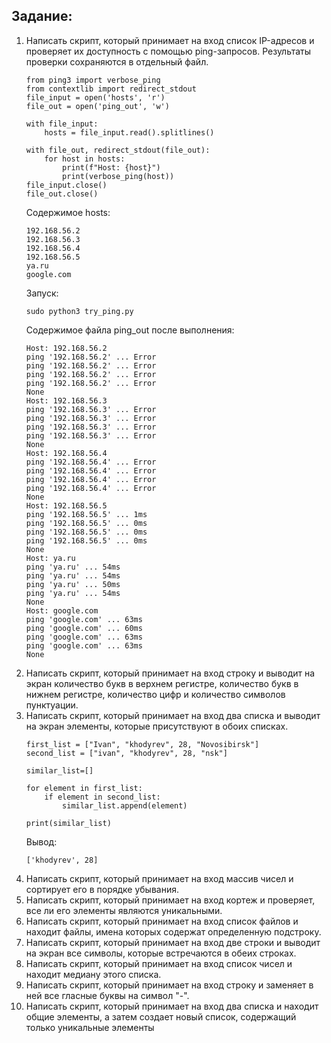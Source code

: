 <h2>Задание:</h2>
<ol>
<li>Написать скрипт, который принимает на вход список IP-адресов и
проверяет их доступность с помощью ping-запросов. Результаты
проверки сохраняются в отдельный файл.</li>

    from ping3 import verbose_ping
    from contextlib import redirect_stdout
    file_input = open('hosts', 'r')
    file_out = open('ping_out', 'w')
    
    with file_input:
        hosts = file_input.read().splitlines()
        
    with file_out, redirect_stdout(file_out):
        for host in hosts:
            print(f"Host: {host}")
            print(verbose_ping(host))
    file_input.close()
    file_out.close()
Содержимое hosts:

    192.168.56.2
    192.168.56.3
    192.168.56.4
    192.168.56.5
    ya.ru
    google.com
Запуск:

    sudo python3 try_ping.py
Содержимое файла ping_out после выполнения:
    
    Host: 192.168.56.2
    ping '192.168.56.2' ... Error
    ping '192.168.56.2' ... Error
    ping '192.168.56.2' ... Error
    ping '192.168.56.2' ... Error
    None
    Host: 192.168.56.3
    ping '192.168.56.3' ... Error
    ping '192.168.56.3' ... Error
    ping '192.168.56.3' ... Error
    ping '192.168.56.3' ... Error
    None
    Host: 192.168.56.4
    ping '192.168.56.4' ... Error
    ping '192.168.56.4' ... Error
    ping '192.168.56.4' ... Error
    ping '192.168.56.4' ... Error
    None
    Host: 192.168.56.5
    ping '192.168.56.5' ... 1ms
    ping '192.168.56.5' ... 0ms
    ping '192.168.56.5' ... 0ms
    ping '192.168.56.5' ... 0ms
    None
    Host: ya.ru
    ping 'ya.ru' ... 54ms
    ping 'ya.ru' ... 54ms
    ping 'ya.ru' ... 50ms
    ping 'ya.ru' ... 54ms
    None
    Host: google.com
    ping 'google.com' ... 63ms
    ping 'google.com' ... 60ms
    ping 'google.com' ... 63ms
    ping 'google.com' ... 63ms
    None

<li>Написать скрипт, который принимает на вход строку и выводит на
экран количество букв в верхнем регистре, количество букв в нижнем
регистре, количество цифр и количество символов пунктуации.</li>
<li>Написать скрипт, который принимает на вход два списка и выводит на
экран элементы, которые присутствуют в обоих списках.</li>

    first_list = ["Ivan", "khodyrev", 28, "Novosibirsk"]
    second_list = ["ivan", "khodyrev", 28, "nsk"]
    
    similar_list=[]
    
    for element in first_list:
        if element in second_list:
            similar_list.append(element)
    
    print(similar_list)

Вывод:

    ['khodyrev', 28]
<li>Написать скрипт, который принимает на вход массив чисел и сортирует
его в порядке убывания.</li>
<li>Написать скрипт, который принимает на вход кортеж и проверяет, все
ли его элементы являются уникальными.</li>
<li>Написать скрипт, который принимает на вход список файлов и находит
файлы, имена которых содержат определенную подстроку.</li>
<li>Написать скрипт, который принимает на вход две строки и выводит на
экран все символы, которые встречаются в обеих строках.</li>
<li>Написать скрипт, который принимает на вход список чисел и находит
медиану этого списка.</li>
<li>Написать скрипт, который принимает на вход строку и заменяет в ней
все гласные буквы на символ "-".</li>
<li>Написать скрипт, который принимает на вход два списка и находит
общие элементы, а затем создает новый список, содержащий только
уникальные элементы</li>
</ol>

